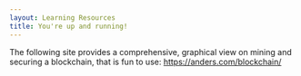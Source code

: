 ```yaml
---
layout: Learning Resources
title: You're up and running!
---
```


The following site provides a comprehensive, graphical view on mining and securing a blockchain, that is fun to use:
https://anders.com/blockchain/
